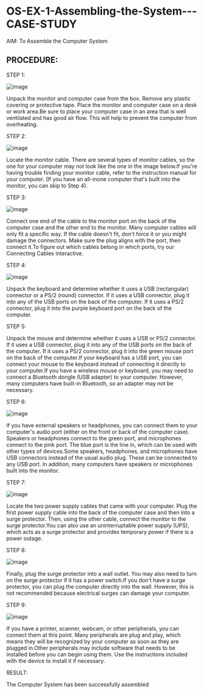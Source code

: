 # OS-EX-1-Assembling-the-System---CASE-STUDY

AIM:
To Assemble the Computer System

## PROCEDURE:
STEP 1: 

![image](https://github.com/karthikeyan-R16/OS-EX-1-Assembling-the-System---CASE-STUDY/assets/119421232/03d6c28b-1ac0-49ba-b6df-953814453967)

Unpack the monitor and computer case from the box. Remove any plastic covering or protective tape. Place the monitor and computer case on a desk or work area.Be sure to place your computer case in an area that is well ventilated and has good air flow. This will help to prevent the computer from overheating.

STEP 2:

![image](https://github.com/karthikeyan-R16/OS-EX-1-Assembling-the-System---CASE-STUDY/assets/119421232/21e6edce-6870-4547-a483-f5e454ab82bb)

Locate the monitor cable. There are several types of monitor cables, so the one for your computer may not look like the one in the image below.If you're having trouble finding your monitor cable, refer to the instruction manual for your computer. (If you have an all-inone computer that's built into the monitor, you can skip to Step 4).

STEP 3:

![image](https://github.com/karthikeyan-R16/OS-EX-1-Assembling-the-System---CASE-STUDY/assets/119421232/07e4cf94-ff16-4ee4-b873-75d7a8dcec8b)

Connect one end of the cable to the monitor port on the back of the computer case and the other end to the monitor. Many computer cables will only fit a specific way. If the cable doesn't fit, don't force it or you might damage the connectors. Make sure the plug aligns with the port, then connect it.To figure out which cables belong in which ports, try our Connecting Cables interactive.

STEP 4:

![image](https://github.com/karthikeyan-R16/OS-EX-1-Assembling-the-System---CASE-STUDY/assets/119421232/5e7bb2f5-8e81-4602-ad45-2d672162d817)

Unpack the keyboard and determine whether it uses a USB (rectangular) connector or a PS/2 (round) connector. If it uses a USB connector, plug it into any of the USB ports on the back of the computer. If it uses a PS/2 connector, plug it into the purple keyboard port on the back of the computer.

STEP 5:

Unpack the mouse and determine whether it uses a USB or PS/2 connector. If it uses a USB connector, plug it into any of the USB ports on the back of the computer. If it uses a PS/2 connector, plug it into the green mouse port on the back of the computer.If your keyboard has a USB port, you can connect your mouse to the keyboard instead of connecting it directly to your computer.If you have a wireless mouse or keyboard, you may need to connect a Bluetooth dongle (USB adapter) to your computer. However, many computers have built-in Bluetooth, so an adapter may not be necessary.

STEP 6:

![image](https://github.com/karthikeyan-R16/OS-EX-1-Assembling-the-System---CASE-STUDY/assets/119421232/d7949791-2543-4454-aa16-7fbdb02d73b5)

If you have external speakers or headphones, you can connect them to your computer's audio port (either on the front or back of the computer case). Speakers or headphones connect to the green port, and microphones connect to the pink port. The blue port is the line in, which can be used with other types of devices.Some speakers, headphones, and microphones have USB connectors instead of the usual audio plug. These can be connected to any USB port. In addition, many computers have speakers or microphones built into the monitor.

STEP 7:

![image](https://github.com/karthikeyan-R16/OS-EX-1-Assembling-the-System---CASE-STUDY/assets/119421232/6ebd9a83-5b05-443e-a407-1bf6a5a76f40)

Locate the two power supply cables that came with your computer. Plug the first power supply cable into the back of the computer case and then into a surge protector. Then, using the other cable, connect the monitor to the surge protector.You can also use an uninterruptable power supply (UPS), which acts as a surge protector and provides temporary power if there is a power outage.

STEP 8:

![image](https://github.com/karthikeyan-R16/OS-EX-1-Assembling-the-System---CASE-STUDY/assets/119421232/26cc392a-107a-4524-847b-153e63230ff8)

Finally, plug the surge protector into a wall outlet. You may also need to turn on the surge protector if it has a power switch.If you don't have a surge protector, you can plug the computer directly into the wall. However, this is not recommended because electrical surges can damage your computer.

STEP 9:

![image](https://github.com/karthikeyan-R16/OS-EX-1-Assembling-the-System---CASE-STUDY/assets/119421232/fbc7ffdc-0de7-4192-8fe0-9da53ce5edab)

If you have a printer, scanner, webcam, or other peripherals, you can connect them at this point. Many peripherals are plug and play, which means they will be recognized by your computer as soon as they are plugged in.Other peripherals may include software that needs to be installed before you can begin using them. Use the instructions included with the device to install it if necessary.

RESULT:

The Computer System has been successfully assembled
